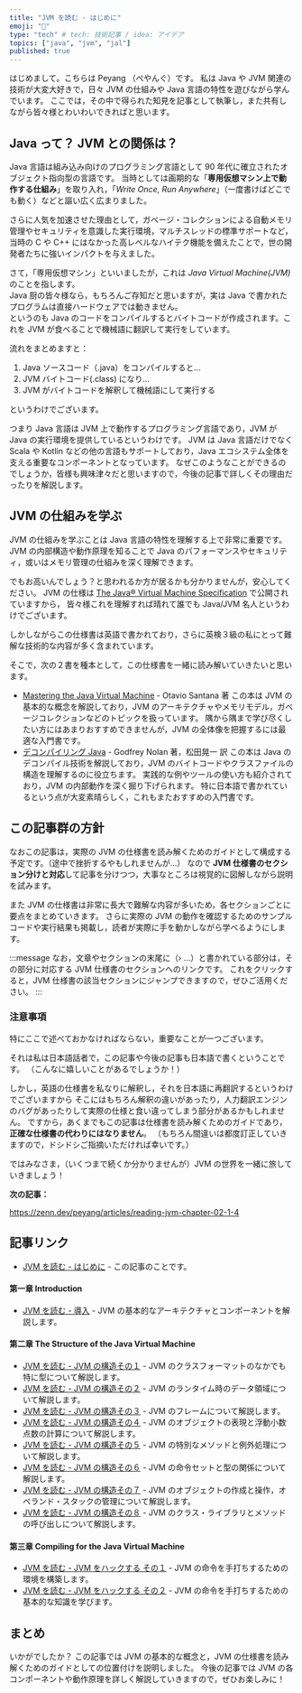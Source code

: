 ```yaml
---
title: "JVM を読む - はじめに"
emoji: "🧬"
type: "tech" # tech: 技術記事 / idea: アイデア
topics: ["java", "jvm", "jal"]
published: true
---
```


はじめまして。こちらは Peyang （ぺやんぐ）です。
私は Java や JVM 関連の技術が大変大好きで，日々 JVM の仕組みや Java 言語の特性を遊びながら学んでいます。
ここでは，その中で得られた知見を記事として執筆し，また共有しながら皆々様とわいわいできればと思います。

## Java って？ JVM との関係は？

Java 言語は組み込み向けのプログラミング言語として 90 年代に確立されたオブジェクト指向型の言語です。
当時としては画期的な「**専用仮想マシン上で動作する仕組み**」を取り入れ，「*Write Once, Run Anywhere*」（一度書けばどこでも動く）などと謳い広く広まりました。

さらに人気を加速させた理由として，ガベージ・コレクションによる自動メモリ管理やセキュリティを意識した実行環境，マルチスレッドの標準サポートなど，
当時の C や C++ にはなかった高レベルなハイテク機能を備えたことで，世の開発者たちに強いインパクトを与えました。

さて，「専用仮想マシン」といいましたが，これは *Java Virtual Machine(JVM)* のことを指します。  
Java 厨の皆々様なら，もちろんご存知だと思いますが，実は Java で書かれたプログラムは直接ハードウェアでは動きません。  
というのも Java のコードをコンパイルするとバイトコードが作成されます。これを JVM が食べることで機械語に翻訳して実行をしています。  

流れをまとめますと：
1. Java ソースコード（.java）をコンパイルすると…
2. JVM バイトコード(.class) になり…
3. JVM がバイトコードを解釈して機械語にして実行する

というわけでございます。

つまり Java 言語は JVM 上で動作するプログラミング言語であり，JVM が Java の実行環境を提供しているというわけです。
JVM は Java 言語だけでなく Scala や Kotlin などの他の言語もサポートしており，Java エコシステム全体を支える重要なコンポーネントとなっています。
なぜこのようなことができるのでしょうか，皆様も興味津々だと思いますので，今後の記事で詳しくその理由だったりを解説します。

## JVM の仕組みを学ぶ

JVM の仕組みを学ぶことは Java 言語の特性を理解する上で非常に重要です。
JVM の内部構造や動作原理を知ることで Java のパフォーマンスやセキュリティ，或いはメモリ管理の仕組みを深く理解できます。

でもお高いんでしょう？と思われるか方が居るかも分かりませんが，安心してください。
JVM の仕様は [The Java® Virtual Machine Specification](https://docs.oracle.com/javase/specs/jvms/se7/html/index.html) で公開されていますから， 皆々様これを理解すれば晴れて誰でも Java/JVM 名人というわけでございます。

しかしながらこの仕様書は英語で書かれており，さらに英検３級の私にとって難解な技術的な内容が多く含まれています。

そこで，次の２書を種本として，この仕様書を一緒に読み解いていきたいと思います。

+ [Mastering the Java Virtual Machine](https://www.amazon.co.jp/dp/1835467962) - Otavio Santana 著
  この本は JVM の基本的な概念を解説しており，JVM のアーキテクチャやメモリモデル，ガベージコレクションなどのトピックを扱っています。
  隅から隅まで学び尽くしたい方にはあまりおすすめできませんが，JVM の全体像を把握するには最適な入門書です。
+ [デコンパイリング Java](https://www.amazon.co.jp/dp/4873114497) - Godfrey Nolan 著，松田晃一 訳
  この本は Java のデコンパイル技術を解説しており，JVM のバイトコードやクラスファイルの構造を理解するのに役立ちます。
  実践的な例やツールの使い方も紹介されており，JVM の内部動作を深く掘り下げられます。
  特に日本語で書かれているという点が大変素晴らしく，これもまたおすすめの入門書です。
  
## この記事群の方針

なおこの記事は，実際の JVM の仕様書を読み解くためのガイドとして構成する予定です。（途中で挫折するやもしれませんが…）
なので **JVM 仕様書のセクション分けと対応**して記事を分けつつ，大事なところは視覚的に図解しながら説明を試みます。

また JVM の仕様書は非常に長大で難解な内容が多いため，各セクションごとに要点をまとめていきます。
さらに実際の JVM の動作を確認するためのサンプルコードや実行結果も掲載し，読者が実際に手を動かしながら学べるようにします。

:::message
なお，文章やセクションの末尾に（› …）と書かれている部分は，その部分に対応する JVM 仕様書のセクションへのリンクです。
これをクリックすると，JVM 仕様書の該当セクションにジャンプできますので，ぜひご活用ください。
:::

### 注意事項

特にここで述べておかなければならない，重要なことが一つございます。 

それは私は日本語話者で，この記事や今後の記事も日本語で書くということです。 （こんなに嬉しいことがあるでしょうか！） 

しかし，英語の仕様書を私なりに解釈し，それを日本語に再翻訳するというわけでございますから
そこにはもちろん解釈の違いがあったり，人力翻訳エンジンのバグがあったりして実際の仕様と食い違ってしまう部分があるかもしれません。
ですから，あくまでもこの記事は仕様書を読み解くためのガイドであり，**正確な仕様書の代わりにはなりません**。
（もちろん間違いは都度訂正していきますので，ドシドシご指摘いただければ幸いです。）

ではみなさま，（いくつまで続くか分かりませんが）JVM の世界を一緒に旅していきましょう！

**次の記事：**

https://zenn.dev/peyang/articles/reading-jvm-chapter-02-1-4

## 記事リンク

- [JVM を読む - はじめに](#) - この記事のことです。

#### 第一章 Introduction

- [JVM を読む - 導入](reading-jvm-chapter-01) - JVM の基本的なアーキテクチャとコンポーネントを解説します。

#### 第二章 The Structure of the Java Virtual Machine

- [JVM を読む - JVM の構造その１](reading-jvm-chapter-02-1-4) - JVM のクラスフォーマットのなかでも特に型について解説します。
- [JVM を読む - JVM の構造その２](reading-jvm-chapter-02-5) - JVM のランタイム時のデータ領域について解説します。
- [JVM を読む - JVM の構造その３](reading-jvm-chapter-02-6) - JVM のフレームについて解説します。
- [JVM を読む - JVM の構造その４](reading-jvm-chapter-02-7-8) - JVM のオブジェクトの表現と浮動小数点数の計算について解説します。
- [JVM を読む - JVM の構造その５](reading-jvm-chapter-02-9-10) - JVM の特別なメソッドと例外処理について解説します。
- [JVM を読む - JVM の構造その６](reading-jvm-chapter-02-11-1-4) - JVM の命令セットと型の関係について解説します。
- [JVM を読む - JVM の構造その７](reading-jvm-chapter-02-11-5-10) - JVM のオブジェクトの作成と操作，オペランド・スタックの管理について解説します。
- [JVM を読む - JVM の構造その８](reading-jvm-chapter-02-12-13) - JVM のクラス・ライブラリとメソッドの呼び出しについて解説します。

#### 第三章 Compiling for the Java Virtual Machine

- [JVM を読む - JVM をハックする その１](reading-jvm-chapter-03) - JVM の命令を手打ちするための環境を構築します。
- [JVM を読む - JVM をハックする その２](reading-jvm-chapter-03-01) - JVM の命令を手打ちするための基本的な知識を学びます。

## まとめ

いかがでしたか？
この記事では JVM の基本的な概念と，JVM の仕様書を読み解くためのガイドとしての位置付けを説明しました。
今後の記事では JVM の各コンポーネントや動作原理を詳しく解説していきますので，ぜひお楽しみに！

